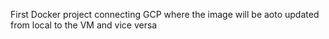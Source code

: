 First Docker project connecting GCP where the image will be aoto updated from local to the VM and vice versa
